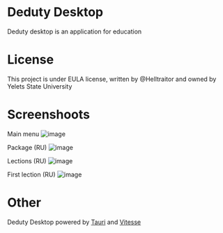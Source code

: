 # Deduty Desktop
Deduty desktop is an application for education

# License
This project is under EULA license, written by @Helltraitor and owned by Yelets State University

# Screenshoots
Main menu
![image](https://github.com/Deduty/Desktop/assets/95148327/1c2ac197-675e-4a76-b94b-e5656962d9e0)

Package (RU)
![image](https://github.com/Deduty/Desktop/assets/95148327/14558cb3-3053-4447-8378-539cef8554f4)

Lections (RU)
![image](https://github.com/Deduty/Desktop/assets/95148327/a407a631-cf7d-4ff0-b828-9f59b722738d)

First lection (RU)
![image](https://github.com/Deduty/Desktop/assets/95148327/d5908432-69a5-4b42-9e5d-0d5579dc1552)

# Other
Deduty Desktop powered by [Tauri](https://tauri.app) and [Vitesse](https://github.com/antfu/vitesse)
